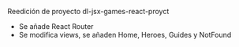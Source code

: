 Reedición de proyecto dl-jsx-games-react-proyct
- Se añade React Router
- Se modifica views, se añaden Home, Heroes, Guides y NotFound

